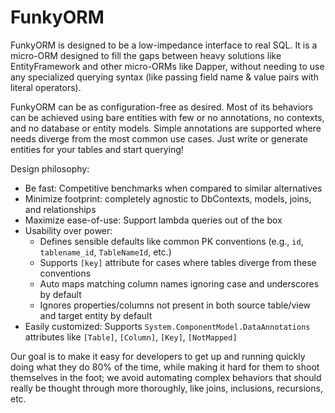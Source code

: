 # FunkyORM

FunkyORM is designed to be a low-impedance interface to real SQL. It is a micro-ORM designed to fill the gaps between heavy solutions like EntityFramework and other micro-ORMs like Dapper, without needing to use any specialized querying syntax (like passing field name & value pairs with literal operators).

FunkyORM can be as configuration-free as desired. Most of its behaviors can be achieved using bare entities with few or no annotations, no contexts, and no database or entity models. Simple annotations are supported where needs diverge from the most common use cases. Just write or generate entities for your tables and start querying!

Design philosophy:
- Be fast: Competitive benchmarks when compared to similar alternatives
- Minimize footprint: completely agnostic to DbContexts, models, joins, and relationships
- Maximize ease-of-use: Support lambda queries out of the box
- Usability over power:
  - Defines sensible defaults like common PK conventions (e.g., `id`, `tablename_id`, `TableNameId`, etc.)
  - Supports `[key]` attribute for cases where tables diverge from these conventions
  - Auto maps matching column names ignoring case and underscores by default 
  - Ignores properties/columns not present in both source table/view and target entity by default
- Easily customized: Supports `System.ComponentModel.DataAnnotations` attributes like `[Table]`, `[Column]`, `[Key]`, `[NotMapped]`

Our goal is to make it easy for developers to get up and running quickly doing what they do 80% of the time, while making it hard for them to shoot themselves in the foot; we avoid automating complex behaviors that should really be thought through more thoroughly, like joins, inclusions, recursions, etc. 

